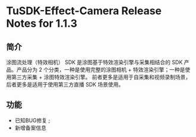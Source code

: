 # TuSDK-Effect-Camera Release Notes for 1.1.3



## 简介

涂图流处理（特效相机） SDK 是涂图基于特效渲染引擎与采集相结合的 SDK 产品。产品分为 2 个分类，一种是使用完整的涂图相机 + 特效渲染引擎；一种是使用第三方采集 + 涂图特效渲染引擎。
前者更多是适用于自采集和视频录制场景，后者更多是适用于使用第三方直播 SDK 场景使用。



## 功能

* 已知BUG修复 ;
* 新增备案信息



